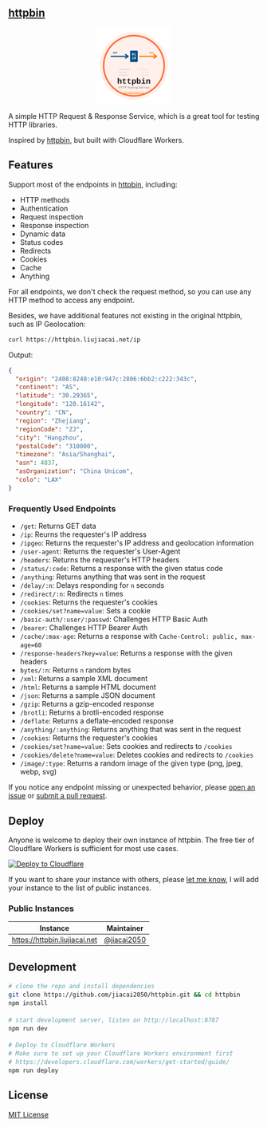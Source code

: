 ## [httpbin](https://github.com/jiacai2050/httpbin)

<p align="center">
  <img src="docs/logo.svg" width="30%" />
</p>

A simple HTTP Request & Response Service, which is a great tool for testing HTTP libraries.

Inspired by [httpbin](https://httpbin.org), but built with Cloudflare Workers.

## Features

Support most of the endpoints in [httpbin](https://httpbin.org), including:

- HTTP methods
- Authentication
- Request inspection
- Response inspection
- Dynamic data
- Status codes
- Redirects
- Cookies
- Cache
- Anything

For all endpoints, we don't check the request method, so you can use any HTTP method to access any endpoint.

Besides, we have additional features not existing in the original httpbin, such as IP Geolocation:

```bash
curl https://httpbin.liujiacai.net/ip
```

Output:

```json
{
  "origin": "2408:8240:e10:947c:2806:6bb2:c222:343c",
  "continent": "AS",
  "latitude": "30.29365",
  "longitude": "120.16142",
  "country": "CN",
  "region": "Zhejiang",
  "regionCode": "ZJ",
  "city": "Hangzhou",
  "postalCode": "310000",
  "timezone": "Asia/Shanghai",
  "asn": 4837,
  "asOrganization": "China Unicom",
  "colo": "LAX"
}
```

### Frequently Used Endpoints

- `/get`: Returns GET data
- `/ip`: Reurns the requester's IP address
- `/ipgeo`: Returns the requester's IP address and geolocation information
- `/user-agent`: Returns the requester's User-Agent
- `/headers`: Returns the requester's HTTP headers
- `/status/:code`: Returns a response with the given status code
- `/anything`: Returns anything that was sent in the request
- `/delay/:n`: Delays responding for `n` seconds
- `/redirect/:n`: Redirects `n` times
- `/cookies`: Returns the requester's cookies
- `/cookies/set?name=value`: Sets a cookie
- `/basic-auth/:user/:passwd`: Challenges HTTP Basic Auth
- `/bearer`: Challenges HTTP Bearer Auth
- `/cache/:max-age`: Returns a response with `Cache-Control: public, max-age=60`
- `/response-headers?key=value`: Returns a response with the given headers
- `bytes/:n`: Returns `n` random bytes
- `/xml`: Returns a sample XML document
- `/html`: Returns a sample HTML document
- `/json`: Returns a sample JSON document
- `/gzip`: Returns a gzip-encoded response
- `/brotli`: Returns a brotli-encoded response
- `/deflate`: Returns a deflate-encoded response
- `/anything/:anything`: Returns anything that was sent in the request
- `/cookies`: Returns the requester's cookies
- `/cookies/set?name=value`: Sets cookies and redirects to `/cookies`
- `/cookies/delete?name=value`: Deletes cookies and redirects to `/cookies`
- `/image/:type`: Returns a random image of the given type (png, jpeg, webp, svg)

If you notice any endpoint missing or unexpected behavior, please [open an issue](https://github.com/jiacai2050/httpbin/issues) or [submit a pull request](https://github.com/jiacai2050/httpbin/pulls).

## Deploy

Anyone is welcome to deploy their own instance of httpbin. The free tier of Cloudflare Workers is sufficient for most use cases.

[![Deploy to Cloudflare](https://deploy.workers.cloudflare.com/button)](https://deploy.workers.cloudflare.com/?url=https://github.com/jiacai2050/httpbin)

If you want to share your instance with others, please [let me know](https://github.com/jiacai2050/httpbin/discussions/4), I will add your instance to the list of public instances.

### Public Instances

| Instance                      | Maintainer                                   |
| ----------------------------- | -------------------------------------------- |
| https://httpbin.liujiacai.net | [@jiacai2050](https://github.com/jiacai2050) |


## Development

```bash
# clone the repo and install dependencies
git clone https://github.com/jiacai2050/httpbin.git && cd httpbin
npm install

# start development server, listen on http://localhost:8787
npm run dev

# Deploy to Cloudflare Workers
# Make sure to set up your Cloudflare Workers environment first
# https://developers.cloudflare.com/workers/get-started/guide/
npm run deploy
```

## License

[MIT License](LICENSE)
